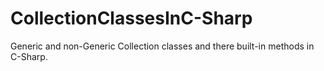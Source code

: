 # CollectionClassesInC-Sharp
Generic and non-Generic Collection classes and there built-in methods in C-Sharp.
